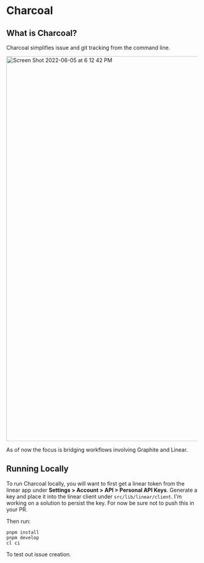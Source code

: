 # Charcoal

## What is Charcoal?

Charcoal simplifies issue and git tracking from the command line.

<img width="1012" alt="Screen Shot 2022-06-05 at 6 12 42 PM" src="https://user-images.githubusercontent.com/32420166/172079062-73076548-18ff-48aa-a7f1-091cd6575378.png">

As of now the focus is bridging workflows involving Graphite and Linear.

## Running Locally

To run Charcoal locally, you will want to first get a linear token from the linear app under **Settings > Account > API > Personal API Keys**. Generate a key and place it into the linear client under `src/lib/linear/client`. I'm working on a solution to persist the key. For now be sure not to push this in your PR.

Then run:

```
pnpm install
pnpm develop
cl ci
```

To test out issue creation.
